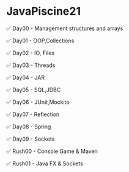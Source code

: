 # JavaPiscine21

✅ Day00 - Management structures and arrays

✅ Day01 - OOP,Collections

✅ Day02 - IO, Files

✅ Day03 - Threads

✅ Day04 - JAR

✅ Day05 - SQL,JDBC

✅ Day06 - JUnit,Mockito

✅ Day07 - Reflection

✅ Day08 - Spring

✅ Day09 - Sockets

✅ Rush00 - Console Game & Maven

✅ Rush01 - Java FX & Sockets
